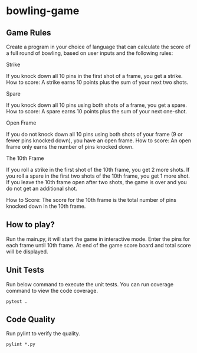 # bowling-game

## Game Rules

Create a program in your choice of language that can calculate the score of a full round of bowling, based on user inputs and the following rules:



Strike



If you knock down all 10 pins in the first shot of a frame, you get a strike.
How to score: A strike earns 10 points plus the sum of your next two shots.



Spare



If you knock down all 10 pins using both shots of a frame, you get a spare.
How to score: A spare earns 10 points plus the sum of your next one-shot.



Open Frame



If you do not knock down all 10 pins using both shots of your frame (9 or fewer pins knocked down), you have an open frame.
How to score: An open frame only earns the number of pins knocked down.



The 10th Frame



If you roll a strike in the first shot of the 10th frame, you get 2 more shots.
If you roll a spare in the first two shots of the 10th frame, you get 1 more shot.
If you leave the 10th frame open after two shots, the game is over and you do not get an additional shot.



How to Score: The score for the 10th frame is the total number of pins knocked down in the 10th frame.


## How to play?

Run the main.py, it will start the game in interactive mode.  Enter the pins for each frame until 10th frame.  At end of the game score board and total score will be displayed.

## Unit Tests
Run below command to execute the unit tests.  You can run coverage command to view the code coverage.

    pytest .

## Code Quality

Run pylint to verify the quality.

    pylint *.py 

